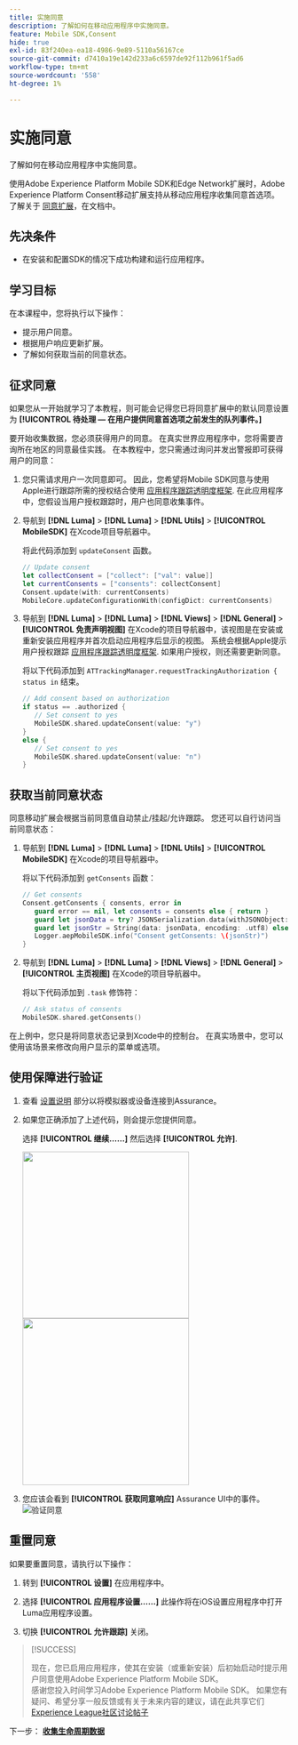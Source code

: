 ```yaml
---
title: 实施同意
description: 了解如何在移动应用程序中实施同意。
feature: Mobile SDK,Consent
hide: true
exl-id: 83f240ea-ea18-4986-9e89-5110a56167ce
source-git-commit: d7410a19e142d233a6c6597de92f112b961f5ad6
workflow-type: tm+mt
source-wordcount: '558'
ht-degree: 1%

---
```


# 实施同意

了解如何在移动应用程序中实施同意。

使用Adobe Experience Platform Mobile SDK和Edge Network扩展时，Adobe Experience Platform Consent移动扩展支持从移动应用程序收集同意首选项。 了解关于 [同意扩展](https://developer.adobe.com/client-sdks/documentation/consent-for-edge-network/)，在文档中。

## 先决条件

* 在安装和配置SDK的情况下成功构建和运行应用程序。

## 学习目标

在本课程中，您将执行以下操作：

* 提示用户同意。
* 根据用户响应更新扩展。
* 了解如何获取当前的同意状态。

## 征求同意

如果您从一开始就学习了本教程，则可能会记得您已将同意扩展中的默认同意设置为 **[!UICONTROL 待处理 — 在用户提供同意首选项之前发生的队列事件。]**

要开始收集数据，您必须获得用户的同意。 在真实世界应用程序中，您将需要咨询所在地区的同意最佳实践。 在本教程中，您只需通过询问并发出警报即可获得用户的同意：

1. 您只需请求用户一次同意即可。 因此，您希望将Mobile SDK同意与使用Apple进行跟踪所需的授权结合使用 [应用程序跟踪透明度框架](https://developer.apple.com/documentation/apptrackingtransparency). 在此应用程序中，您假设当用户授权跟踪时，用户也同意收集事件。

1. 导航到 **[!DNL Luma]** > **[!DNL Luma]** > **[!DNL Utils]** > **[!UICONTROL MobileSDK]** 在Xcode项目导航器中。

   将此代码添加到 `updateConsent` 函数。

   ```swift
   // Update consent
   let collectConsent = ["collect": ["val": value]]
   let currentConsents = ["consents": collectConsent]
   Consent.update(with: currentConsents)
   MobileCore.updateConfigurationWith(configDict: currentConsents)
   ```

1. 导航到 **[!DNL Luma]** > **[!DNL Luma]** > **[!DNL Views]** > **[!DNL General]** > **[!UICONTROL 免责声明视图]** 在Xcode的项目导航器中，该视图是在安装或重新安装应用程序并首次启动应用程序后显示的视图。 系统会根据Apple提示用户授权跟踪 [应用程序跟踪透明度框架](https://developer.apple.com/documentation/apptrackingtransparency). 如果用户授权，则还需要更新同意。

   将以下代码添加到 `ATTrackingManager.requestTrackingAuthorization { status in` 结束。

   ```swift
   // Add consent based on authorization
   if status == .authorized {
      // Set consent to yes
      MobileSDK.shared.updateConsent(value: "y")
   }
   else {
      // Set consent to yes
      MobileSDK.shared.updateConsent(value: "n")
   }
   ```

## 获取当前同意状态

同意移动扩展会根据当前同意值自动禁止/挂起/允许跟踪。 您还可以自行访问当前同意状态：

1. 导航到 **[!DNL Luma]** > **[!DNL Luma]** > **[!DNL Utils]** > **[!UICONTROL MobileSDK]** 在Xcode的项目导航器中。

   将以下代码添加到 `getConsents` 函数：

   ```swift
   // Get consents
   Consent.getConsents { consents, error in
      guard error == nil, let consents = consents else { return }
      guard let jsonData = try? JSONSerialization.data(withJSONObject: consents, options: .prettyPrinted) else { return }
      guard let jsonStr = String(data: jsonData, encoding: .utf8) else { return }
      Logger.aepMobileSDK.info("Consent getConsents: \(jsonStr)")
   }
   ```

2. 导航到 **[!DNL Luma]** > **[!DNL Luma]** > **[!DNL Views]** > **[!DNL General]** > **[!UICONTROL 主页视图]** 在Xcode的项目导航器中。

   将以下代码添加到 `.task` 修饰符：

   ```swift
   // Ask status of consents
   MobileSDK.shared.getConsents()   
   ```

在上例中，您只是将同意状态记录到Xcode中的控制台。 在真实场景中，您可以使用该场景来修改向用户显示的菜单或选项。

## 使用保障进行验证

1. 查看 [设置说明](assurance.md#connecting-to-a-session) 部分以将模拟器或设备连接到Assurance。
1. 如果您正确添加了上述代码，则会提示您提供同意。

   选择 **[!UICONTROL 继续……]** 然后选择 **[!UICONTROL 允许]**.

   <img src="./assets/consent-update-1.png" width="300" /> 
   <img src="./assets/consent-update-2.png" width="300" />

1. 您应该会看到 **[!UICONTROL 获取同意响应]** Assurance UI中的事件。
   ![验证同意](assets/consent-update.png)


## 重置同意

如果要重置同意，请执行以下操作：

1. 转到 **[!UICONTROL 设置]** 在应用程序中。

1. 选择 **[!UICONTROL 应用程序设置……]** 此操作将在iOS设置应用程序中打开Luma应用程序设置。

1. 切换 **[!UICONTROL 允许跟踪]** 关闭。



>[!SUCCESS]
>
>现在，您已启用应用程序，使其在安装（或重新安装）后初始启动时提示用户同意使用Adobe Experience Platform Mobile SDK。<br/>感谢您投入时间学习Adobe Experience Platform Mobile SDK。 如果您有疑问、希望分享一般反馈或有关于未来内容的建议，请在此共享它们 [Experience League社区讨论帖子](https://experienceleaguecommunities.adobe.com/t5/adobe-experience-platform-launch/tutorial-discussion-implement-adobe-experience-cloud-in-mobile/td-p/443796)

下一步： **[收集生命周期数据](lifecycle-data.md)**
